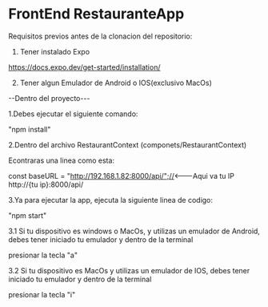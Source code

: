 # FrontEnd RestauranteApp

Requisitos previos antes de la clonacion del repositorio:
1. Tener instalado Expo

https://docs.expo.dev/get-started/installation/

2. Tener algun Emulador de Android o IOS(exclusivo MacOs)

--Dentro del proyecto---

1.Debes ejecutar el siguiente comando:

"npm install"

2.Dentro del archivo RestaurantContext (componets/RestaurantContext)

Econtraras una linea como esta:

const baseURL = "http://192.168.1.82:8000/api/";//<---Aqui va tu IP http://{tu ip}:8000/api/

3.Ya para ejecutar la app, ejecuta la siguiente linea de codigo:

"npm start"

3.1 Si tu dispositivo es windows o MacOs, y utilizas un emulador de Android, debes tener iniciado tu emulador y dentro de la terminal

presionar la tecla "a"

3.2 Si tu dispositivo es MacOs y utilizas un emulador de IOS, debes tener iniciado tu emulador y dentro de la terminal

presionar la tecla "i"

